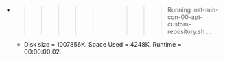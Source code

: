 * >>>>>>>>> Running inst-min-con-00-apt-custom-repository.sh ...
  * Disk size = 1007856K. Space Used = 4248K. Runtime = 00:00:00:02.
